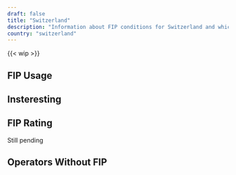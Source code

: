 ```yaml
---
draft: false
title: "Switzerland"
description: "Information about FIP conditions for Switzerland and which operators offer discounts."
country: "switzerland"
---
```


{{< wip >}}

## FIP Usage

## Insteresting

## FIP Rating

Still pending

## Operators Without FIP
